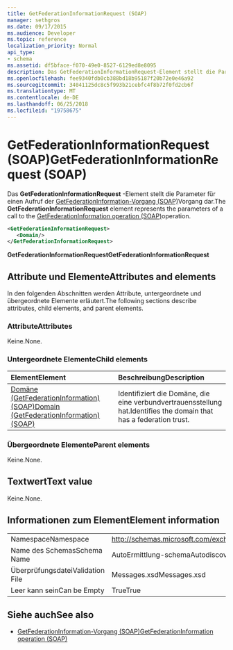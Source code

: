 ```yaml
---
title: GetFederationInformationRequest (SOAP)
manager: sethgros
ms.date: 09/17/2015
ms.audience: Developer
ms.topic: reference
localization_priority: Normal
api_type:
- schema
ms.assetid: df5bface-f070-49e0-8527-6129ed8e8095
description: Das GetFederationInformationRequest-Element stellt die Parameter für einen Aufruf der GetFederationInformation-Vorgang (SOAP) Vorgang dar.
ms.openlocfilehash: fee9340fdb0cb388bd18b95187f20b72e0e46a92
ms.sourcegitcommit: 34041125dc8c5f993b21cebfc4f8b72f0fd2cb6f
ms.translationtype: MT
ms.contentlocale: de-DE
ms.lasthandoff: 06/25/2018
ms.locfileid: "19758675"
---
```

# <a name="getfederationinformationrequest-soap"></a><span data-ttu-id="85aa7-103">GetFederationInformationRequest (SOAP)</span><span class="sxs-lookup"><span data-stu-id="85aa7-103">GetFederationInformationRequest (SOAP)</span></span>

<span data-ttu-id="85aa7-104">Das **GetFederationInformationRequest** -Element stellt die Parameter für einen Aufruf der [GetFederationInformation-Vorgang (SOAP)](getfederationinformation-operation-soap.md)Vorgang dar.</span><span class="sxs-lookup"><span data-stu-id="85aa7-104">The **GetFederationInformationRequest** element represents the parameters of a call to the [GetFederationInformation operation (SOAP)](getfederationinformation-operation-soap.md)operation.</span></span>
  
```XML
<GetFederationInformationRequest>
   <Domain/>
</GetFederationInformationRequest>
```

<span data-ttu-id="85aa7-105">**GetFederationInformationRequest**</span><span class="sxs-lookup"><span data-stu-id="85aa7-105">**GetFederationInformationRequest**</span></span>

## <a name="attributes-and-elements"></a><span data-ttu-id="85aa7-106">Attribute und Elemente</span><span class="sxs-lookup"><span data-stu-id="85aa7-106">Attributes and elements</span></span>

<span data-ttu-id="85aa7-107">In den folgenden Abschnitten werden Attribute, untergeordnete und übergeordnete Elemente erläutert.</span><span class="sxs-lookup"><span data-stu-id="85aa7-107">The following sections describe attributes, child elements, and parent elements.</span></span>
  
### <a name="attributes"></a><span data-ttu-id="85aa7-108">Attribute</span><span class="sxs-lookup"><span data-stu-id="85aa7-108">Attributes</span></span>

<span data-ttu-id="85aa7-109">Keine.</span><span class="sxs-lookup"><span data-stu-id="85aa7-109">None.</span></span>
  
### <a name="child-elements"></a><span data-ttu-id="85aa7-110">Untergeordnete Elemente</span><span class="sxs-lookup"><span data-stu-id="85aa7-110">Child elements</span></span>

|<span data-ttu-id="85aa7-111">**Element**</span><span class="sxs-lookup"><span data-stu-id="85aa7-111">**Element**</span></span>|<span data-ttu-id="85aa7-112">**Beschreibung**</span><span class="sxs-lookup"><span data-stu-id="85aa7-112">**Description**</span></span>|
|:-----|:-----|
|[<span data-ttu-id="85aa7-113">Domäne (GetFederationInformation) (SOAP)</span><span class="sxs-lookup"><span data-stu-id="85aa7-113">Domain (GetFederationInformation) (SOAP)</span></span>](domain-getfederationinformationsoap.md) <br/> |<span data-ttu-id="85aa7-114">Identifiziert die Domäne, die eine verbundvertrauensstellung hat.</span><span class="sxs-lookup"><span data-stu-id="85aa7-114">Identifies the domain that has a federation trust.</span></span>  <br/> |
   
### <a name="parent-elements"></a><span data-ttu-id="85aa7-115">Übergeordnete Elemente</span><span class="sxs-lookup"><span data-stu-id="85aa7-115">Parent elements</span></span>

<span data-ttu-id="85aa7-116">Keine.</span><span class="sxs-lookup"><span data-stu-id="85aa7-116">None.</span></span>
  
## <a name="text-value"></a><span data-ttu-id="85aa7-117">Textwert</span><span class="sxs-lookup"><span data-stu-id="85aa7-117">Text value</span></span>

<span data-ttu-id="85aa7-118">Keine.</span><span class="sxs-lookup"><span data-stu-id="85aa7-118">None.</span></span> 
  
## <a name="element-information"></a><span data-ttu-id="85aa7-119">Informationen zum Element</span><span class="sxs-lookup"><span data-stu-id="85aa7-119">Element information</span></span>

|||
|:-----|:-----|
|<span data-ttu-id="85aa7-120">Namespace</span><span class="sxs-lookup"><span data-stu-id="85aa7-120">Namespace</span></span>  <br/> |http://schemas.microsoft.com/exchange/2010/Autodiscover  <br/> |
|<span data-ttu-id="85aa7-121">Name des Schemas</span><span class="sxs-lookup"><span data-stu-id="85aa7-121">Schema Name</span></span>  <br/> |<span data-ttu-id="85aa7-122">AutoErmittlung-schema</span><span class="sxs-lookup"><span data-stu-id="85aa7-122">Autodiscover schema</span></span>  <br/> |
|<span data-ttu-id="85aa7-123">Überprüfungsdatei</span><span class="sxs-lookup"><span data-stu-id="85aa7-123">Validation File</span></span>  <br/> |<span data-ttu-id="85aa7-124">Messages.xsd</span><span class="sxs-lookup"><span data-stu-id="85aa7-124">Messages.xsd</span></span>  <br/> |
|<span data-ttu-id="85aa7-125">Leer kann sein</span><span class="sxs-lookup"><span data-stu-id="85aa7-125">Can be Empty</span></span>  <br/> |<span data-ttu-id="85aa7-126">True</span><span class="sxs-lookup"><span data-stu-id="85aa7-126">True</span></span>  <br/> |
   
## <a name="see-also"></a><span data-ttu-id="85aa7-127">Siehe auch</span><span class="sxs-lookup"><span data-stu-id="85aa7-127">See also</span></span>

- [<span data-ttu-id="85aa7-128">GetFederationInformation-Vorgang (SOAP)</span><span class="sxs-lookup"><span data-stu-id="85aa7-128">GetFederationInformation operation (SOAP)</span></span>](getfederationinformation-operation-soap.md)

